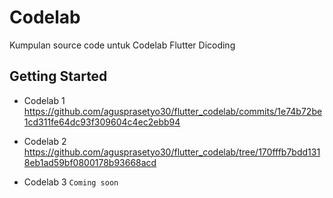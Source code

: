 # Codelab

Kumpulan source code untuk Codelab Flutter Dicoding

## Getting Started
- Codelab 1
  https://github.com/agusprasetyo30/flutter_codelab/commits/1e74b72be1cd311fe64dc93f309604c4ec2ebb94

- Codelab 2
  https://github.com/agusprasetyo30/flutter_codelab/tree/170fffb7bdd1318eb1ad59bf0800178b93668acd

- Codelab 3
	`Coming soon`

